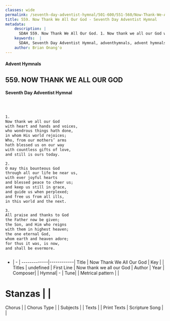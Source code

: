 ```yaml
---
classes: wide
permalink: /seventh-day-adventist-hymnal/501-600/551-560/Now-Thank-We-All-Our-God/
title: 559. Now Thank We All Our God - Seventh Day Adventist Hymnal
metadata:
    description: |
      SDAH 559. Now Thank We All Our God. 1. Now thank we all our God with heart and hands and voices, who wondrous things hath done, in whom His world rejoices; Who, from our mothers’ arms hath blessed us on our way with countless gifts of love, and still is ours today.
    keywords:  |
      SDAH, Seventh Day Adventist Hymnal, adventhymnals, advent hymnals, Now Thank We All Our God, Now thank we all our God 
    author: Brian Onang'o
---
```


#### Advent Hymnals
## 559. NOW THANK WE ALL OUR GOD
#### Seventh Day Adventist Hymnal

```txt



1.
Now thank we all our God
with heart and hands and voices,
who wondrous things hath done,
in whom His world rejoices;
Who, from our mothers’ arms
hath blessed us on our way
with countless gifts of love,
and still is ours today.

2.
O may this bounteous God
through all our life be near us,
with ever joyful hearts
and blessed peace to cheer us;
and keep us still in grace,
and guide us when perplexed;
and free us from all ills,
in this world and the next.

3.
All praise and thanks to God
the Father now be given;
the Son, and Him who reigns
with them in highest heaven;
the one eternal God,
whom earth and heaven adore;
for thus it was, is now,
and shall be evermore.



```

- |   -  |
-------------|------------|
Title | Now Thank We All Our God |
Key |  |
Titles | undefined |
First Line | Now thank we all our God |
Author | 
Year | 
Composer|  |
Hymnal|  - |
Tune|  |
Metrical pattern | |
# Stanzas |  |
Chorus |  |
Chorus Type |  |
Subjects |  |
Texts |  |
Print Texts | 
Scripture Song |  |
  
